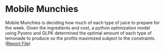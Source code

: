 # Mobile Munchies
Mobile Munchies is deciding how much of each type of juice to prepare for the week. Given the ingredients and cost, a python optimization model using Pyomo and GLPK determined the optimal amount of each type of lemonade to produce so the profits maximized subject to the constraints. 
([Report File](docs/MobileMunchiesSolution.pdf))
